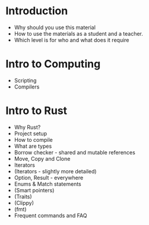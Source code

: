 # Introduction

* Why should you use this material
* How to use the materials as a student and a teacher.
* Which level is for who and what does it require

# Intro to Computing

* Scripting
* Compilers

# Intro to Rust

* Why Rust?
* Project setup
* How to compile
* What are types
* Borrow checker - shared and mutable references
* Move, Copy and Clone
* Iterators
* (Iterators - slightly more detailed)
* Option, Result - everywhere
* Enums & Match statements
* (Smart pointers)
* (Traits)
* (Clippy)
* (fmt)
* Frequent commands and FAQ
